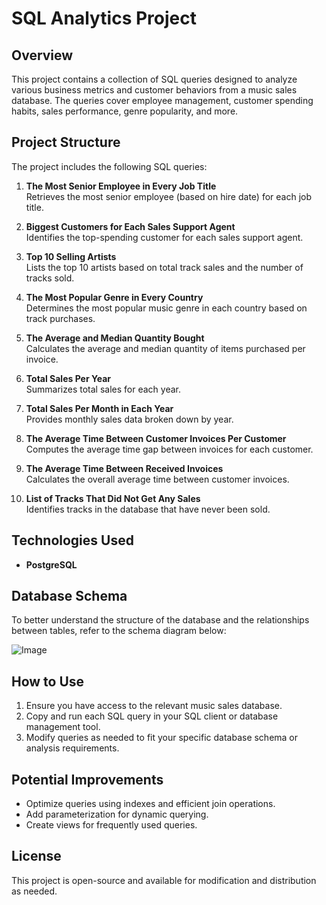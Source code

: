# SQL Analytics Project

## Overview
This project contains a collection of SQL queries designed to analyze various business metrics and customer behaviors from a music sales database. The queries cover employee management, customer spending habits, sales performance, genre popularity, and more.

## Project Structure
The project includes the following SQL queries:

1. **The Most Senior Employee in Every Job Title**  
   Retrieves the most senior employee (based on hire date) for each job title.

2. **Biggest Customers for Each Sales Support Agent**  
   Identifies the top-spending customer for each sales support agent.

3. **Top 10 Selling Artists**  
   Lists the top 10 artists based on total track sales and the number of tracks sold.

4. **The Most Popular Genre in Every Country**  
   Determines the most popular music genre in each country based on track purchases.

5. **The Average and Median Quantity Bought**  
   Calculates the average and median quantity of items purchased per invoice.

6. **Total Sales Per Year**  
   Summarizes total sales for each year.

7. **Total Sales Per Month in Each Year**  
   Provides monthly sales data broken down by year.

8. **The Average Time Between Customer Invoices Per Customer**  
   Computes the average time gap between invoices for each customer.

9. **The Average Time Between Received Invoices**  
   Calculates the overall average time between customer invoices.

10. **List of Tracks That Did Not Get Any Sales**  
    Identifies tracks in the database that have never been sold.

## Technologies Used
- **PostgreSQL**
## Database Schema
To better understand the structure of the database and the relationships between tables, refer to the schema diagram below:

![Image](https://github.com/user-attachments/assets/963b8c95-f781-422d-9854-6b0702fc9531)

## How to Use
1. Ensure you have access to the relevant music sales database.
2. Copy and run each SQL query in your SQL client or database management tool.
3. Modify queries as needed to fit your specific database schema or analysis requirements.

## Potential Improvements
- Optimize queries using indexes and efficient join operations.
- Add parameterization for dynamic querying.
- Create views for frequently used queries.

## License
This project is open-source and available for modification and distribution as needed.

